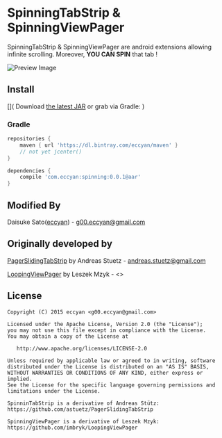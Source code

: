 SpinningTabStrip & SpinningViewPager
======================

SpinningTabStrip & SpinningViewPager are android extensions allowing infinite scrolling.
Moreover, **YOU CAN SPIN** that tab !

![Preview Image](https://raw.githubusercontent.com/eccyan/SpinningTabStrip/master/spinning-view-pager.gif)

## Install

[](
Download [the latest JAR](https://search.maven.org/remote_content?g=com.eccyan&a=spinning&v=LATEST) or grab via Gradle:
)

### Gradle
```groovy
repositories {
    maven { url 'https://dl.bintray.com/eccyan/maven' }
    // not yet jcenter()
}

dependencies {
    compile 'com.eccyan:spinning:0.0.1@aar'
}
```

Modified By
-------
Daisuke Sato([eccyan](https://twitter.com/eccyan)) - <g00.eccyan@gmail.com>

Originally developed by
-------
[PagerSlidingTabStrip](https://github.com/astuetz/PagerSlidingTabStrip) by Andreas Stuetz - <andreas.stuetz@gmail.com>

[LoopingViewPager](https://github.com/imbryk/LoopingViewPager) by Leszek Mzyk - <>


License
-------

    Copyright (C) 2015 eccyan <g00.eccyan@gmail.com>

    Licensed under the Apache License, Version 2.0 (the "License");
    you may not use this file except in compliance with the License.
    You may obtain a copy of the License at

       http://www.apache.org/licenses/LICENSE-2.0

    Unless required by applicable law or agreed to in writing, software
    distributed under the License is distributed on an "AS IS" BASIS,
    WITHOUT WARRANTIES OR CONDITIONS OF ANY KIND, either express or implied.
    See the License for the specific language governing permissions and
    limitations under the License.

    SpinninTabStrip is a derivative of Andreas Stütz:
    https://github.com/astuetz/PagerSlidingTabStrip

    SpinningViewPager is a derivative of Leszek Mzyk:
    https://github.com/imbryk/LoopingViewPager

